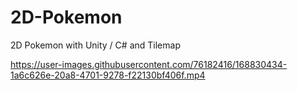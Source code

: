 # 2D-Pokemon
 2D Pokemon with Unity / C# and Tilemap


https://user-images.githubusercontent.com/76182416/168830434-1a6c626e-20a8-4701-9278-f22130bf406f.mp4

